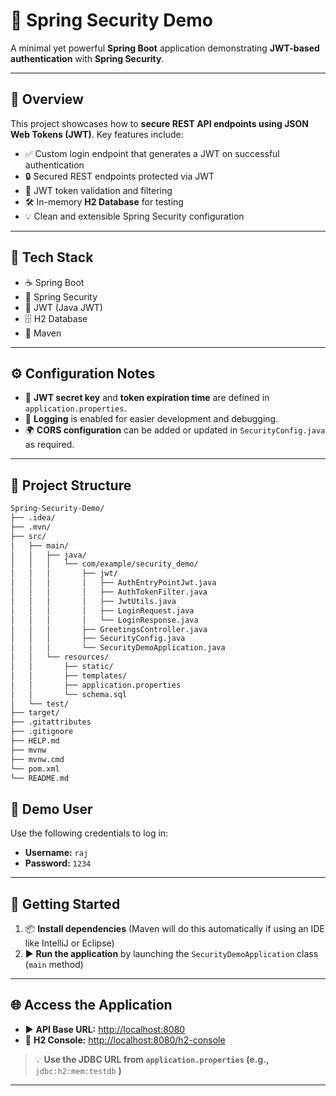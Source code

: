 # 🔐 Spring Security Demo

A minimal yet powerful **Spring Boot** application demonstrating **JWT-based authentication** with **Spring Security**.

---

## 📌 Overview

This project showcases how to **secure REST API endpoints using JSON Web Tokens (JWT)**. Key features include:

- ✅ Custom login endpoint that generates a JWT on successful authentication
- 🔒 Secured REST endpoints protected via JWT
- 🧰 JWT token validation and filtering
- 🛠️ In-memory **H2 Database** for testing
- 💡 Clean and extensible Spring Security configuration

---

## 🧰 Tech Stack

- ☕ Spring Boot
- 🔐 Spring Security
- 🔑 JWT (Java JWT)
- 🗄️ H2 Database
- 🧪 Maven

---

## ⚙️ Configuration Notes

* 🔑 **JWT secret key** and **token expiration time** are defined in `application.properties`.
* 📝 **Logging** is enabled for easier development and debugging.
* 🌍 **CORS configuration** can be added or updated in `SecurityConfig.java` as required.

---


## 📁 Project Structure

```bash
Spring-Security-Demo/
├── .idea/
├── .mvn/
├── src/
│   ├── main/
│   │   ├── java/
│   │   │   └── com/example/security_demo/
│   │   │       ├── jwt/
│   │   │       │   ├── AuthEntryPointJwt.java
│   │   │       │   ├── AuthTokenFilter.java
│   │   │       │   ├── JwtUtils.java
│   │   │       │   ├── LoginRequest.java
│   │   │       │   └── LoginResponse.java
│   │   │       ├── GreetingsController.java
│   │   │       ├── SecurityConfig.java
│   │   │       └── SecurityDemoApplication.java
│   │   └── resources/
│   │       ├── static/
│   │       ├── templates/
│   │       ├── application.properties
│   │       └── schema.sql
│   └── test/
├── target/
├── .gitattributes
├── .gitignore
├── HELP.md
├── mvnw
├── mvnw.cmd
└── pom.xml                        
└── README.md
```



## 👤 Demo User

Use the following credentials to log in:

- **Username:** `raj`
- **Password:** `1234`

---

## 🚀 Getting Started

1. 📦 **Install dependencies** (Maven will do this automatically if using an IDE like IntelliJ or Eclipse)
2. ▶️ **Run the application** by launching the `SecurityDemoApplication` class (`main` method)

---

## 🌐 Access the Application

* ▶️ **API Base URL:** [http://localhost:8080](http://localhost:8080)
* 🧪 **H2 Console:** [http://localhost:8080/h2-console](http://localhost:8080/h2-console)

> 💡 **Use the JDBC URL from `application.properties` (e.g.,** `jdbc:h2:mem:testdb` **)**
---



